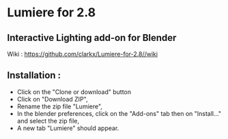 # Lumiere for 2.8

## Interactive Lighting add-on for Blender 
Wiki : https://github.com/clarkx/Lumiere-for-2.8//wiki

## Installation :
- Click on the "Clone or download" button
- Click on "Download ZIP",
- Rename the zip file "Lumiere",
- In the blender preferences, click on the "Add-ons" tab then on "Install..." and select the zip file,
- A new tab "Lumiere" should appear.
